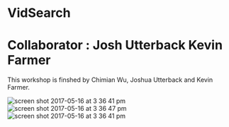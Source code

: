 # VidSearch

# Collaborator : Josh Utterback  Kevin Farmer 

This workshop is finshed by Chimian Wu, Joshua Utterback and Kevin Farmer. 

![screen shot 2017-05-16 at 3 36 41 pm](https://cloud.githubusercontent.com/assets/12573192/26133735/6d686cd2-3a77-11e7-88fb-72b2d8364c0c.png)
![screen shot 2017-05-16 at 3 36 47 pm](https://cloud.githubusercontent.com/assets/12573192/26133739/70367ff8-3a77-11e7-9b92-3b3848e49a21.png)
![screen shot 2017-05-16 at 3 36 41 pm](https://cloud.githubusercontent.com/assets/12573192/26133741/7bcab384-3a77-11e7-9a99-1843a5b0f4dd.png)
